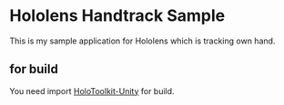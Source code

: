 # Hololens Handtrack Sample

This is my sample application for Hololens which is tracking own hand.

## for build

You need import [HoloToolkit-Unity](https://github.com/Microsoft/HoloToolkit-Unity/releases) for build.

